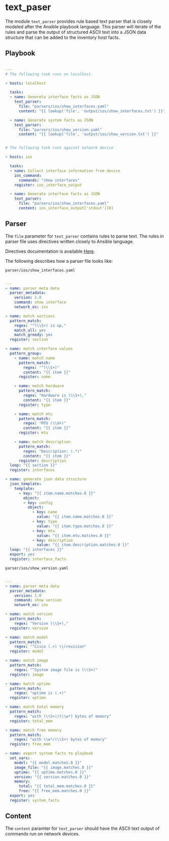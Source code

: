 # text_paser

The module `text_parser` provides rule based text parser that is closely modeled
after the Ansible playbook language. This parser will iterate of the rules and
parse the output of structured ASCII text into a JSON data structure that can be
added to the inventory host facts.

## Playbook

```yaml

---
# The following task runs on localhost.

- hosts: localhost

  tasks:
  - name: Genereta interface facts as JSON
    text_parser:
      file: "parsers/ios/show_interfaces.yaml"
      content: "{{ lookup('file', 'output/ios/show_interfaces.txt') }}"

  - name: Generate system facts as JSON
    text_parser:
      file: "parsers/ios/show_version.yaml"
      content: "{{ lookup('file', 'output/ios/show_version.txt') }}"


# The following task runs against network device

- hosts: ios

  tasks:
  - name: Collect interface information from device
    ios_command:
      commands: "show interfaces"
    register: ios_interface_output

  - name: Generate interface facts as JSON
    text_parser:
      file: "parsers/ios/show_interfaces.yaml"
      content: ios_interface_output['stdout'][0]

```

## Parser
The `file` parameter for `text_parser` contains rules to parse text.
The rules in parser file uses directives written closely to Ansible language.

Directives documentation is available [Here](https://github.com/ansible-network/network-engine/blob/devel/docs/directives/parser_directives.md).

The following describes how a parser file looks like:

`parser/ios/show_interfaces.yaml`
```yaml

---
- name: parser meta data
  parser_metadata:
    version: 1.0
    command: show interface
    network_os: ios

- name: match sections
  pattern_match:
    regex: "^(\\S+) is up,"
    match_all: yes
    match_greedy: yes
  register: section

- name: match interface values
  pattern_group:
    - name: match name
      pattern_match:
        regex: "^(\\S+)"
        content: "{{ item }}"
      register: name

    - name: match hardware
      pattern_match:
        regex: "Hardware is (\\S+),"
        content: "{{ item }}"
      register: type

    - name: match mtu
      pattern_match:
        regex: "MTU (\\d+)"
        content: "{{ item }}"
      register: mtu

    - name: match description
      pattern_match:
        regex: "Description: (.*)"
        content: "{{ item }}"
      register: description
  loop: "{{ section }}"
  register: interfaces

- name: generate json data structure
  json_template:
    template:
      - key: "{{ item.name.matches.0 }}"
        object:
        - key: config
          object:
            - key: name
              value: "{{ item.name.matches.0 }}"
            - key: type
              value: "{{ item.type.matches.0 }}"
            - key: mtu
              value: "{{ item.mtu.matches.0 }}"
            - key: description
              value: "{{ item.description.matches.0 }}"
  loop: "{{ interfaces }}"
  export: yes
  register: interface_facts

```

`parser/ios/show_version.yaml`

```yaml

---
- name: parser meta data
  parser_metadata:
    version: 1.0
    command: show version
    network_os: ios

- name: match version
  pattern_match:
    regex: "Version (\\S+),"
  register: version

- name: match model
  pattern_match:
    regex: "^Cisco (.+) \\(revision"
  register: model

- name: match image
  pattern_match:
    regex: "^System image file is (\\S+)"
  register: image

- name: match uptime
  pattern_match:
    regex: "uptime is (.+)"
  register: uptime

- name: match total memory
  pattern_match:
    regex: "with (\\S+)/(\\w*) bytes of memory"
  register: total_mem

- name: match free memory
  pattern_match:
    regex: "with \\w*/(\\S+) bytes of memory"
  register: free_mem

- name: export system facts to playbook
  set_vars:
    model: "{{ model.matches.0 }}"
    image_file: "{{ image.matches.0 }}"
    uptime: "{{ uptime.matches.0 }}"
    version: "{{ version.matches.0 }}"
    memory:
      total: "{{ total_mem.matches.0 }}"
      free: "{{ free_mem.matches.0 }}"
  export: yes
  register: system_facts

```

## Content

The `content` paramter for `text_parser` should have the ASCII text output of commands run on
network devices.
